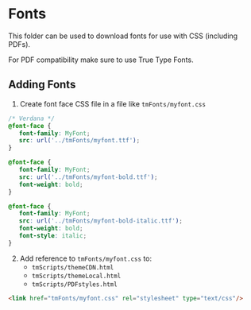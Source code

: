 # Fonts

This folder can be used to download fonts for use with CSS (including PDFs).

For PDF compatibility make sure to use True Type Fonts.

## Adding Fonts

1. Create font face CSS file in a file like `tmFonts/myfont.css`

```css
/* Verdana */
@font-face {
   font-family: MyFont;
   src: url('../tmFonts/myfont.ttf');
}

@font-face {
   font-family: MyFont;
   src: url('../tmFonts/myfont-bold.ttf');   
   font-weight: bold;
}

@font-face {
   font-family: MyFont;
   src: url('../tmFonts/myfont-bold-italic.ttf');
   font-weight: bold;
   font-style: italic;
}
```

2. Add reference to `tmFonts/myfont.css` to:
    * `tmScripts/themeCDN.html`
    * `tmScripts/themeLocal.html`
    * `tmScripts/PDFstyles.html`


```html
<link href="tmFonts/myfont.css" rel="stylesheet" type="text/css"/>
```
